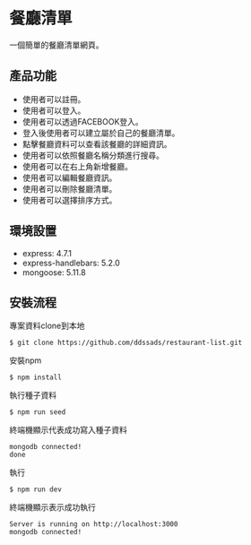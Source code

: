 # 餐廳清單
一個簡單的餐廳清單網頁。

## 產品功能
- 使用者可以註冊。
- 使用者可以登入。
- 使用者可以透過FACEBOOK登入。
- 登入後使用者可以建立屬於自己的餐廳清單。
- 點擊餐廳資料可以查看該餐廳的詳細資訊。
- 使用者可以依照餐廳名稱分類進行搜尋。
- 使用者可以在右上角新增餐廳。
- 使用者可以編輯餐廳資訊。
- 使用者可以刪除餐廳清單。
- 使用者可以選擇排序方式。

## 環境設置
- express: 4.7.1
- express-handlebars: 5.2.0
- mongoose: 5.11.8

## 安裝流程

專案資料clone到本地

```
$ git clone https://github.com/ddssads/restaurant-list.git
```
安裝npm

```
$ npm install
```

執行種子資料
```
$ npm run seed
```
終端機顯示代表成功寫入種子資料
```
mongodb connected!
done
```
執行

```
$ npm run dev
```

終端機顯示表示成功執行
```
Server is running on http://localhost:3000
mongodb connected!
```





